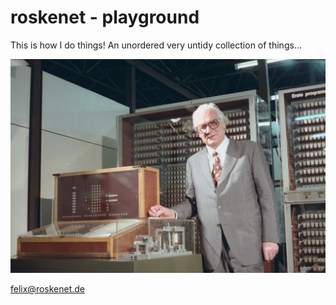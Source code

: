 # roskenet - playground

This is how I do things!
An unordered very untidy collection of things...

![](README.assets/KonradZuseZ3.jpg)

<felix@roskenet.de>
